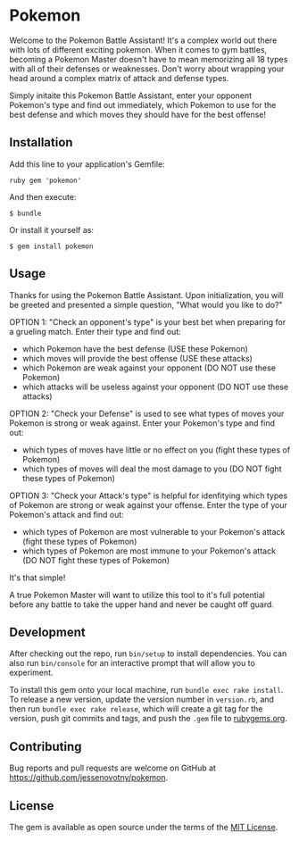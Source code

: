 # Pokemon

Welcome to the Pokemon Battle Assistant! It's a complex world out there with lots of different exciting pokemon. When it comes to gym battles, becoming a Pokemon Master doesn't have to mean memorizing all 18 types with all of their defenses or weaknesses. Don't worry about wrapping your head around a complex matrix of attack and defense types. 

Simply initaite this Pokemon Battle Assistant, enter your opponent Pokemon's type and find out immediately, which Pokemon to use for the best defense and which moves they should have for the best offense!


## Installation

Add this line to your application's Gemfile:

```
ruby gem 'pokemon'
```

And then execute:

    $ bundle

Or install it yourself as:

    $ gem install pokemon

## Usage

Thanks for using the Pokemon Battle Assistant. Upon initialization, you will be greeted and presented a simple question, "What would you like to do?"

OPTION 1: "Check an opponent's type" is your best bet when preparing for a grueling match. 
  Enter their type and find out: 
   - which Pokemon have the best defense (USE these Pokemon)
   - which moves will provide the best offense (USE these attacks)
   - which Pokemon are weak against your opponent (DO NOT use these Pokemon)
   - which attacks will be useless against your opponent (DO NOT use these attacks)

OPTION 2: "Check your Defense" is used to see what types of moves your Pokemon is strong or weak against. 
  Enter your Pokemon's type and find out:
   - which types of moves have little or no effect on you (fight these types of Pokemon)
   - which types of moves will deal the most damage to you (DO NOT fight these types of Pokemon)

OPTION 3: "Check your Attack's type" is helpful for idenfitying which types of Pokemon are strong or weak against your offense. 
  Enter the type of your Pokemon's attack and find out:
   - which types of Pokemon are most vulnerable to your Pokemon's attack (fight these types of Pokemon)
   - which types of Pokemon are most immune to your Pokemon's attack (DO NOT fight these types of Pokemon)

It's that simple! 

A true Pokemon Master will want to utilize this tool to it's full potential before any battle to take the upper hand and never be caught off guard. 


## Development

After checking out the repo, run `bin/setup` to install dependencies. You can also run `bin/console` for an interactive prompt that will allow you to experiment.

To install this gem onto your local machine, run `bundle exec rake install`. To release a new version, update the version number in `version.rb`, and then run `bundle exec rake release`, which will create a git tag for the version, push git commits and tags, and push the `.gem` file to [rubygems.org](https://rubygems.org).

## Contributing

Bug reports and pull requests are welcome on GitHub at https://github.com/jessenovotny/pokemon.


## License

The gem is available as open source under the terms of the [MIT License](http://opensource.org/licenses/MIT).

